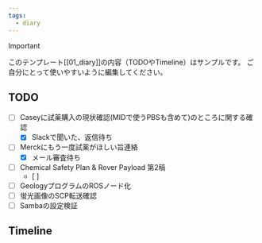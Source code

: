 ```yaml
---
tags:
  - diary
---
```

> [!IMPORTANT]
> このテンプレート[[01_diary]]の内容（TODOやTimeline）はサンプルです。
> ご自分にとって使いやすいように編集してください。

## TODO

- [ ] Caseyに試薬購入の現状確認(MIDで使うPBSも含めて)のところに関する確認
	- [x] Slackで聞いた、返信待ち
- [ ] Merckにもう一度試薬がほしい旨連絡
	- [x] メール審査待ち
- [ ] Chemical Safety Plan & Rover Payload 第2稿
	- [ ] 
- [ ] GeologyプログラムのROSノード化
- [ ] 蛍光画像のSCP転送確認
- [ ] Sambaの設定検証

## Timeline
